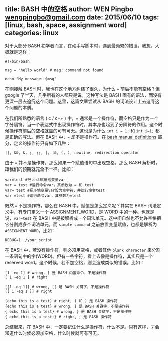 title: BASH 中的空格
author: WEN Pingbo <wengpingbo@gmail.com>
date: 2015/06/10
tags: [linux, bash, space, assignment word]
categories: linux
---

对于大部分 BASH 初学者而言，在动手写脚本时，遇到最频繁的错误，我想，大概就是这样：

```
#!/bin/bash

msg = "hello world" # msg: command not found

echo "My message: $msg"
```

在刚接触 BASH 时，我也在这个地方纠结了很久，为什么 `=` 前后不能有空格？但 google 了半天，几乎所有的人都只是说，这种写法是 BASH 固有的语法，而没有更深一层去追究这个问题。这里，这篇文章尝试从 BASH 的词法设计上去追寻这个问题的本质。

<!-- more -->

在我们所熟悉的语言 ( c / c++ ) 中，`=` 通常是一个操作符，而空格只是作为一个字分隔符。当一个表达式中出现操作符时，其本身也起到了分隔符的作用。这个时候操作符前后的空格就显的可有可无。这也是为什么 `int i = 1;` 和 `int i=1;` 都是正确的写法。但在 BASH 中，`=` 却不是操作符。在 [bash manual definitions](http://www.gnu.org/software/bash/manual/bashref.html#Definitions) 部分，定义的操作符只有如下几种：

```
||, &&, &, ;, ;;, |, |&, (, ), newline, redirection operator
```

由于 `=` 并不是操作符，那么如果一个赋值语句中出现空格，那么 BASH 解析时，跟我们的预期就完全不一样。比如：

```
var=test #把test赋值给变量var
var = test #运行命令var，其参数为 = 和 test
var= test #把环境变量var设为空字符，并运行命令test
var =test #运行命令var，其参数为=test
```

既然 `=` 不是操作符，那么在 BASH 中，赋值是怎么定义呢？其实在 BASH 词法定义中，有专门定义一个 [ASSIGNMENT_WORD](http://code.metager.de/source/xref/gnu/bash/parse.y#348)，是 WORD 中的一种。也就是说，`var=test` 在 BASH 中是被解析成一个词法单元。这中间自然也不允许空格把它分割成多个词法单元。而 `simple command` 之前放置变量赋值，也都是解析为 `ASSIGNMENT_WORD`。比如：

```
DEBUG=1 ./your_script
```

在 BASH 中，若没有操作符，则必须用空格，或者其他 `blank character` 来分割一条语句中的字(WORD)。但有一些字符，看上去像是操作符，其实只是一个 reserved word。这个时候，若不加空格，则会造成类似的错误。比如：

```
[1 -eq 1] # wrong, [ 是 BASH 内置命令，不是操作符
[ 1 -eq 1 ] # right

[[1 -eq 1]] # wrong, [[ 是 BASH 关键字，不是操作符
[[ 1 -eq 1 ]] # right

(echo this is a test) # right, ( 和 ) 是 BASH 操作符
{echo this is a test} # wrong, { 是 BASH 关键字，不是操作符
{ echo this is a test} # wrong, } 是 BASH 关键字，不是操作符
{ echo this is a test;} # right, ; 是 BASH 操作符
```

总结起来，在 BASH 中，一定要记住什么是操作符，什么不是。只有这样，才会知道什么时候必须加空格，什么时候就可有可无。